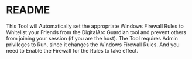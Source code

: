 ﻿# README
This Tool will Automatically set the appropriate Windows Firewall Rules to Whitelist your Friends from the DigitalArc Guardian tool and prevent others from joining your session (if you are the host).
The Tool requires Admin privileges to Run, since it changes the Windows Firewall Rules. 
And you need to Enable the Firewall for the Rules to take effect.